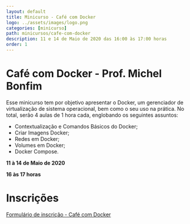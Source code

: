 ```yaml
---
layout: default
title: Minicurso - Café com Docker
logo: ../assets/images/logo.png
categories: [minicurso]
path: minicursos/cafe-com-docker
description: 11 e 14 de Maio de 2020 das 16:00 às 17:00 horas
order: 1
---
```


# Café com Docker - Prof. Michel Bonfim

Esse minicurso tem por objetivo apresentar o Docker, um gerenciador de virtualização de sistema operacional, bem como o seu uso na prática. No total, serão 4 aulas de 1 hora cada, englobando os seguintes assuntos:

* Contextualização e Comandos Básicos do Docker;
* Criar Imagens Docker;
* Redes em Docker;
* Volumes em Docker;
* Docker Compose.


<i class="fa fa-calendar-check-o" aria-hidden="true" style="color: #159957"></i>   **11 à 14 de Maio de 2020**


<i class="fa fa-clock-o" aria-hidden="true" style="color: #159957"></i>  **16 às 17 horas**

# Inscrições

[Formulário de inscrição - Café com Docker](https://bit.ly/2ySMslc)
